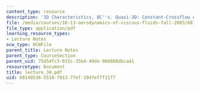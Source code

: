 ```yaml
---
content_type: resource
description: '3D Characteristics, BC''s. Quasi-3D: Constant-Crossflow Approximation'
file: /media/courses/16-13-aerodynamics-of-viscous-fluids-fall-2003/681485365518f01377ef1047efff11f7_lecture_34.pdf
file_type: application/pdf
learning_resource_types:
- Lecture Notes
ocw_type: OCWFile
parent_title: Lecture Notes
parent_type: CourseSection
parent_uid: 75d54fc3-032c-35b4-49de-966608dbca41
resourcetype: Document
title: lecture_34.pdf
uid: 68148536-5518-f013-77ef-1047efff11f7
---
```

